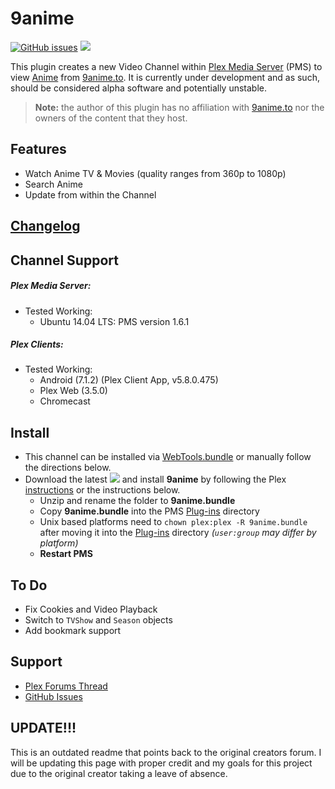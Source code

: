 9anime
===========

[![GitHub issues](https://img.shields.io/github/issues/Cyt0mand3r/9anime.bundle.svg?style=flat)](https://github.com/Cyt0mand3r/9anime.bundle/issues) [![](https://img.shields.io/github/release/Cyt0mand3r/9anime.bundle.svg?style=flat)](https://github.com/Cyt0mand3r/9anime.bundle/releases)

This plugin creates a new Video Channel within [Plex Media Server](https://plex.tv/) (PMS) to view [Anime](https://en.wikipedia.org/wiki/Anime) from [9anime.to](https://9anime.to/).  It is currently under development and as such, should be considered alpha software and potentially unstable.

> **Note:** the author of this plugin has no affiliation with [9anime.to](https://9anime.to/) nor the owners of the content that they host.

## Features

- Watch Anime TV & Movies (quality ranges from 360p to 1080p)
- Search Anime
- Update from within the Channel

## [Changelog](Changelog.md#changelog)

## Channel Support

##### Plex Media Server:
- Tested Working:
  - Ubuntu 14.04 LTS: PMS version 1.6.1

##### Plex Clients:
- Tested Working:
  - Android (7.1.2) (Plex Client App, v5.8.0.475)
  - Plex Web (3.5.0)
  - Chromecast

## Install

- This channel can be installed via [WebTools.bundle](https://github.com/dagalufh/WebTools.bundle) or manually follow the directions below.
- Download the latest [![](https://img.shields.io/github/release/Twoure/9anime.bundle.svg?style=flat)](https://github.com/Twoure/9anime.bundle/releases) and install **9anime** by following the Plex [instructions](https://support.plex.tv/hc/en-us/articles/201187656-How-do-I-manually-install-a-channel-) or the instructions below.
  - Unzip and rename the folder to **9anime.bundle**
  - Copy **9anime.bundle** into the PMS [Plug-ins](https://support.plex.tv/hc/en-us/articles/201106098-How-do-I-find-the-Plug-Ins-folder-) directory
  - Unix based platforms need to `chown plex:plex -R 9anime.bundle` after moving it into the [Plug-ins](https://support.plex.tv/hc/en-us/articles/201106098-How-do-I-find-the-Plug-Ins-folder-) directory _(`user:group` may differ by platform)_
  - **Restart PMS**

## To Do

- Fix Cookies and Video Playback
- Switch to `TVShow` and `Season` objects
- Add bookmark support

## Support

- [Plex Forums Thread](https://forums.plex.tv/discussion/251439)
- [GitHub Issues](https://github.com/Twoure/9anime.bundle/issues)

## UPDATE!!!
This is an outdated readme that points back to the original creators forum. I will be updating this page with proper credit and my goals for this project due to the original creator taking a leave of absence.
